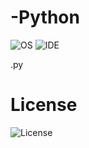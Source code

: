 # -Python
![OS](https://img.shields.io/badge/platform-linux--64%20%7C%20win--32%20%7C%20win--64-%23373737)   ![IDE](https://img.shields.io/badge/Python-v3.6.0-%23373737) 

.py

# License 
![License](https://img.shields.io/badge/license-MIT-%23373737)
